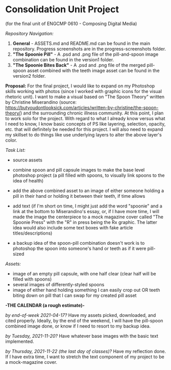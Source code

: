 # Consolidation Unit Project
(for the final unit of ENGCMP 0610 - Composing Digital Media)

*Repository Navigation:*
1. **General** - ASSETS.md and README.md can be found in the main repository. Progress screenshots are in the progress-screenshots folder.
2. **"The Spoonie Pill"** - A .psd and .png file of the pill-and-spoon image combination can be found in the version1 folder.
3. **"The Spoonie Bites Back"** - A .psd and .png file of the merged pill-spoon asset combined with the teeth image asset can be found in the version2 folder. 

**Proposal:** For the final project, I would like to expand on my Photoshop skills working with photos (since I worked with graphic icons for the visual rhetoric unit). I want to make a visual based on "The Spoon Theory" written by Christine Miserandino (source: https://butyoudontlooksick.com/articles/written-by-christine/the-spoon-theory/) and the surrounding chronic illness community. At this point, I plan to work solo for the project. With regard to what I already know versus what I need to know, I know basic concepts of PS like layering, selection, opacity, etc. that will definitely be needed for this project. I will also need to expand my skillset to do things like use underlying layers to alter the above layer's color.

*Task List:*
- source assets
- combine spoon and pill capsule images to make the base level photoshop project (a pill filled with spoons, to visually link spoons to the idea of health)
- add the above combined asset to an image of either someone holding a pill in their hand or holding it between their teeth, if time allows
- add text (if I'm short on time, I might just add the word "spoonie" and a link at the bottom to Miserandino's essay, or, if I have more time, I will made the image the centerpiece to a mock magazine cover called "The Spoonie Press" with the "R" in press being the Rx graphic. The latter idea would also include some text boxes with fake article titles/descriptions)

- a backup idea of the spoon-pill combination doesn't work is to photoshop the spoon into someone's hand or teeth as if it were pill-sized

*Assets:*
- image of an empty pill capsule, with one half clear (clear half will be filled with spoons)
- several images of differently-styled spoons
- image of either hand holding something I can easily crop out OR teeth biting down on pill that I can swap for my created pill asset

**-THE CALENDAR (a rough estimate)-**

*by end-of-week 2021-04-17?* Have my assets picked, downloaded, and cited properly. Ideally, by the end of the weekend, I will have the pill-spoon combined image done, or know if I need to resort to my backup idea.

*by Tuesday, 2021-11-20?* Have whatever base images with the basic text implemented.

*by Thursday, 2021-11-22 (the last day of classes)?* Have my reflection done. If I have extra time, I want to stretch the text component of my project to be a mock-magazine cover.
